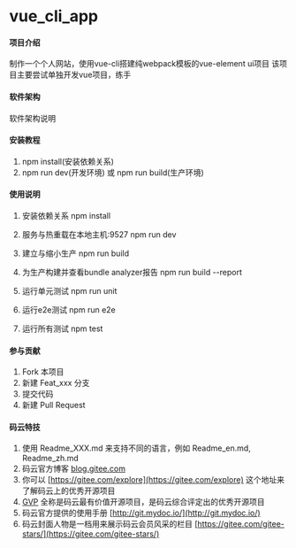 # vue_cli_app

#### 项目介绍
制作一个个人网站，使用vue-cli搭建纯webpack模板的vue-element ui项目
该项目主要尝试单独开发vue项目，练手

#### 软件架构
软件架构说明


#### 安装教程

1. npm install(安装依赖关系)
3. npm run dev(开发环境) 或 npm run build(生产环境)

#### 使用说明

1. 安装依赖关系
npm install

2. 服务与热重载在本地主机:9527
npm run dev

3. 建立与缩小生产
npm run build

4. 为生产构建并查看bundle analyzer报告
npm run build --report

5. 运行单元测试
npm run unit

6. 运行e2e测试
npm run e2e

7. 运行所有测试
npm test

#### 参与贡献

1. Fork 本项目
2. 新建 Feat_xxx 分支
3. 提交代码
4. 新建 Pull Request


#### 码云特技

1. 使用 Readme\_XXX.md 来支持不同的语言，例如 Readme\_en.md, Readme\_zh.md
2. 码云官方博客 [blog.gitee.com](https://blog.gitee.com)
3. 你可以 [https://gitee.com/explore](https://gitee.com/explore) 这个地址来了解码云上的优秀开源项目
4. [GVP](https://gitee.com/gvp) 全称是码云最有价值开源项目，是码云综合评定出的优秀开源项目
5. 码云官方提供的使用手册 [http://git.mydoc.io/](http://git.mydoc.io/)
6. 码云封面人物是一档用来展示码云会员风采的栏目 [https://gitee.com/gitee-stars/](https://gitee.com/gitee-stars/)
